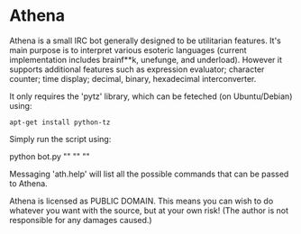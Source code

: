 Athena
=============

Athena is a small IRC bot generally designed to be utilitarian features. It's main purpose is to interpret various
esoteric languages (current implementation includes brainf**k, unefunge, and underload). However it supports additional
features such as expression evaluator; character counter; time display; decimal, binary, hexadecimal interconverter.

It only requires the 'pytz' library, which can be feteched (on Ubuntu/Debian) using:

```
apt-get install python-tz
```

Simply run the script using:

python bot.py "<your IRC user name>" "<initial channel to join>" "<bot nick>"

Messaging 'ath.help' will list all the possible commands that can be passed to Athena.

Athena is licensed as PUBLIC DOMAIN. This means you can wish to do whatever you want with the source, but
at your own risk! (The author is not responsible for any damages caused.)
